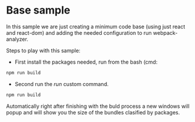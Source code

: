 # Base sample

In this sample we are just creating a minimum code base (using just react and react-dom) and
adding the needed configuration to run webpack-analyzer.

Steps to play with this sample:

- First install the packages needed, run from the bash (cmd:

```bash
npm run build
```

- Second run the _run_ custom command.

```bash
npm run build
```

Automatically right after finishing with the buld process a new windows will popup and will show you the size of the bundles
clasified by packages.
